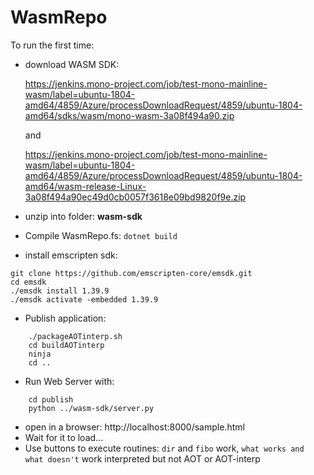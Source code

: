 # WasmRepo

To run the first time:

- download WASM SDK: 

    https://jenkins.mono-project.com/job/test-mono-mainline-wasm/label=ubuntu-1804-amd64/4859/Azure/processDownloadRequest/4859/ubuntu-1804-amd64/sdks/wasm/mono-wasm-3a08f494a90.zip

    and

    https://jenkins.mono-project.com/job/test-mono-mainline-wasm/label=ubuntu-1804-amd64/4859/Azure/processDownloadRequest/4859/ubuntu-1804-amd64/wasm-release-Linux-3a08f494a90ec49d0cb0057f3618e09bd9820f9e.zip

- unzip into folder: **wasm-sdk**
- Compile WasmRepo.fs: `dotnet build`
- install emscripten sdk: 
```
git clone https://github.com/emscripten-core/emsdk.git
cd emsdk
./emsdk install 1.39.9
./emsdk activate -embedded 1.39.9
```
- Publish application: 
```
    ./packageAOTinterp.sh
    cd buildAOTinterp
    ninja
    cd ..
```
- Run Web Server with:
```
    cd publish
    python ../wasm-sdk/server.py
```
- open in a browser: http://localhost:8000/sample.html
- Wait for it to load...
- Use buttons to execute routines: `dir` and `fibo` work, `what works and what doesn't`  work interpreted but not AOT or AOT-interp
